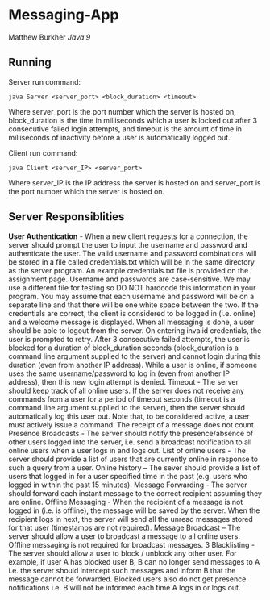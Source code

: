 # Messaging-App
Matthew Burkher
*Java 9*

## Running
Server run command:

	java Server <server_port> <block_duration> <timeout>
Where server_port is the port number which the server is hosted on, block_duration is the time in milliseconds which a user is locked out after 3 consecutive failed login attempts, and timeout is the amount of time in milliseconds of inactivity before a user is automatically logged out.
  
Client run command:

 	java Client <server_IP> <server_port>
Where server_IP is the IP address the server is hosted on and server_port is the port number which the server is hosted on.

## Server Responsiblities
**User Authentication** - When a new client requests for a connection, the server should prompt the
user to input the username and password and authenticate the user. The valid username and password
combinations will be stored in a file called credentials.txt which will be in the same directory as the
server program. An example credentials.txt file is provided on the assignment page. Username and
passwords are case-sensitive. We may use a different file for testing so DO NOT hardcode this
information in your program. You may assume that each username and password will be on a separate
line and that there will be one white space between the two. If the credentials are correct, the client
is considered to be logged in (i.e. online) and a welcome message is displayed. When all messaging
is done, a user should be able to logout from the server.
On entering invalid credentials, the user is prompted to retry. After 3 consecutive failed attempts, the
user is blocked for a duration of block_duration seconds (block_duration is a command line argument
supplied to the server) and cannot login during this duration (even from another IP address). While a
user is online, if someone uses the same username/password to log in (even from another IP address),
then this new login attempt is denied.
Timeout - The server should keep track of all online users. If the server does not receive any
commands from a user for a period of timeout seconds (timeout is a command line argument supplied
to the server), then the server should automatically log this user out. Note that, to be considered active,
a user must actively issue a command. The receipt of a message does not count.
Presence Broadcasts - The server should notify the presence/absence of other users logged into the
server, i.e. send a broadcast notification to all online users when a user logs in and logs out.
List of online users - The server should provide a list of users that are currently online in response
to such a query from a user.
Online history – The sever should provide a list of users that logged in for a user specified time in
the past (e.g. users who logged in within the past 15 minutes).
Message Forwarding - The server should forward each instant message to the correct recipient
assuming they are online.
Offline Messaging - When the recipient of a message is not logged in (i.e. is offline), the message
will be saved by the server. When the recipient logs in next, the server will send all the unread
messages stored for that user (timestamps are not required).
Message Broadcast – The server should allow a user to broadcast a message to all online users.
Offline messaging is not required for broadcast messages.
3
Blacklisting - The server should allow a user to block / unblock any other user. For example, if user
A has blocked user B, B can no longer send messages to A i.e. the server should intercept such
messages and inform B that the message cannot be forwarded. Blocked users also do not get presence
notifications i.e. B will not be informed each time A logs in or logs out. 
